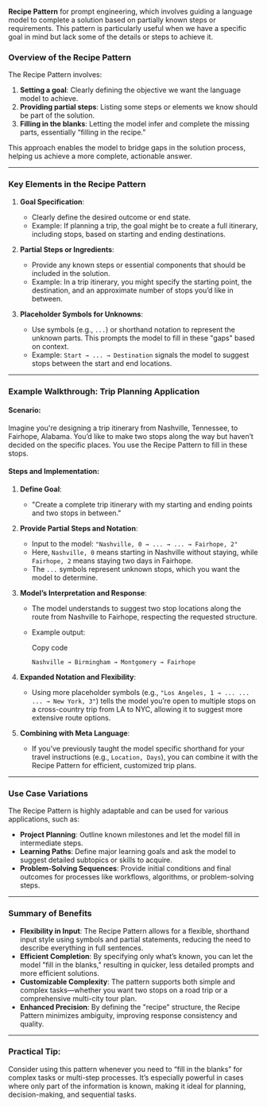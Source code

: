 **Recipe Pattern** for prompt engineering, which involves guiding a language model to complete a solution based on partially known steps or requirements. This pattern is particularly useful when we have a specific goal in mind but lack some of the details or steps to achieve it.

### Overview of the Recipe Pattern

The Recipe Pattern involves:

1. **Setting a goal**: Clearly defining the objective we want the language model to achieve.
2. **Providing partial steps**: Listing some steps or elements we know should be part of the solution.
3. **Filling in the blanks**: Letting the model infer and complete the missing parts, essentially “filling in the recipe.”

This approach enables the model to bridge gaps in the solution process, helping us achieve a more complete, actionable answer.

---

### Key Elements in the Recipe Pattern

1. **Goal Specification**:
    
    - Clearly define the desired outcome or end state.
    - Example: If planning a trip, the goal might be to create a full itinerary, including stops, based on starting and ending destinations.
2. **Partial Steps or Ingredients**:
    
    - Provide any known steps or essential components that should be included in the solution.
    - Example: In a trip itinerary, you might specify the starting point, the destination, and an approximate number of stops you’d like in between.
3. **Placeholder Symbols for Unknowns**:
    
    - Use symbols (e.g., `...`) or shorthand notation to represent the unknown parts. This prompts the model to fill in these "gaps" based on context.
    - Example: `Start → ... → Destination` signals the model to suggest stops between the start and end locations.

---

### Example Walkthrough: Trip Planning Application

#### Scenario:

Imagine you're designing a trip itinerary from Nashville, Tennessee, to Fairhope, Alabama. You’d like to make two stops along the way but haven’t decided on the specific places. You use the Recipe Pattern to fill in these stops.

#### Steps and Implementation:

1. **Define Goal**:
    
    - "Create a complete trip itinerary with my starting and ending points and two stops in between."
2. **Provide Partial Steps and Notation**:
    
    - Input to the model: `"Nashville, 0 → ... → ... → Fairhope, 2"`
    - Here, `Nashville, 0` means starting in Nashville without staying, while `Fairhope, 2` means staying two days in Fairhope.
    - The `...` symbols represent unknown stops, which you want the model to determine.
3. **Model’s Interpretation and Response**:
    
    - The model understands to suggest two stop locations along the route from Nashville to Fairhope, respecting the requested structure.
    - Example output:
        
        Copy code
        
        `Nashville → Birmingham → Montgomery → Fairhope`
        
4. **Expanded Notation and Flexibility**:
    
    - Using more placeholder symbols (e.g., `"Los Angeles, 1 → ... ... ... → New York, 3"`) tells the model you’re open to multiple stops on a cross-country trip from LA to NYC, allowing it to suggest more extensive route options.
5. **Combining with Meta Language**:
    
    - If you've previously taught the model specific shorthand for your travel instructions (e.g., `Location, Days`), you can combine it with the Recipe Pattern for efficient, customized trip plans.

---

### Use Case Variations

The Recipe Pattern is highly adaptable and can be used for various applications, such as:

- **Project Planning**: Outline known milestones and let the model fill in intermediate steps.
- **Learning Paths**: Define major learning goals and ask the model to suggest detailed subtopics or skills to acquire.
- **Problem-Solving Sequences**: Provide initial conditions and final outcomes for processes like workflows, algorithms, or problem-solving steps.

---

### Summary of Benefits

- **Flexibility in Input**: The Recipe Pattern allows for a flexible, shorthand input style using symbols and partial statements, reducing the need to describe everything in full sentences.
- **Efficient Completion**: By specifying only what’s known, you can let the model "fill in the blanks," resulting in quicker, less detailed prompts and more efficient solutions.
- **Customizable Complexity**: The pattern supports both simple and complex tasks—whether you want two stops on a road trip or a comprehensive multi-city tour plan.
- **Enhanced Precision**: By defining the "recipe" structure, the Recipe Pattern minimizes ambiguity, improving response consistency and quality.

---

### Practical Tip:

Consider using this pattern whenever you need to “fill in the blanks” for complex tasks or multi-step processes. It’s especially powerful in cases where only part of the information is known, making it ideal for planning, decision-making, and sequential tasks.
